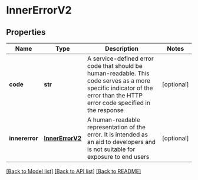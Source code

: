 # InnerErrorV2

## Properties
Name | Type | Description | Notes
------------ | ------------- | ------------- | -------------
**code** | **str** | A service-defined error code that should be human-readable.  This code serves as a more specific indicator of the error than  the HTTP error code specified in the response | [optional] 
**innererror** | [**InnerErrorV2**](InnerErrorV2.md) | A human-readable representation of the error. It is intended as  an aid to developers and is not suitable for exposure to end users | [optional] 

[[Back to Model list]](../README.md#documentation-for-models) [[Back to API list]](../README.md#documentation-for-api-endpoints) [[Back to README]](../README.md)


